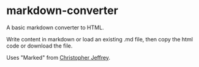 markdown-converter
=================

A basic markdown converter to HTML.

Write content in markdown or load an existing .md file, then copy the html code or download the file.

Uses "Marked" from [Christopher Jeffrey](#https://github.com/markedjs/marked).